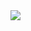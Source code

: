 <a href="https://portal.azure.com/#create/Microsoft.Template/uri/https%3A%2F%2Fraw.githubusercontent.com%2Fjnels6%2FAzure-Templates%2Fmaster%2Ftemplate.json" target="_blank">
    <img src="http://azuredeploy.net/deploybutton.png"/>
